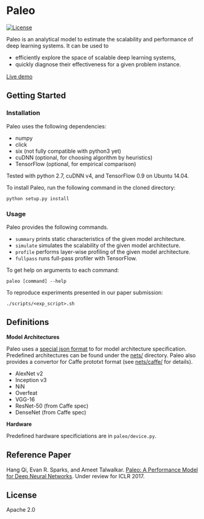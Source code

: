# Paleo

[![License](https://img.shields.io/badge/License-Apache%202.0-blue.svg)](LICENSE)

Paleo is an analytical model to estimate the scalability and performance of deep learning systems.
It can be used to
  - efficiently explore the space of scalable deep learning systems,
  - quickly diagnose their eﬀectiveness for a given problem instance.

[Live demo](https://talwalkarlab.github.io/paleo/)

## Getting Started

### Installation

Paleo uses the following dependencies:

- numpy
- click
- six (not fully compatible with python3 yet)
- cuDNN (optional, for choosing algorithm by heuristics)
- TensorFlow (optional, for empirical comparison)

Tested with python 2.7, cuDNN v4, and TensorFlow 0.9 on Ubuntu 14.04.

To install Paleo, run the following command in the cloned directory:

    python setup.py install

### Usage

Paleo provides the following commands.


- `summary` prints static characteristics of the given model architecture.
- `simulate` simulates the scalability of the given model architecture.
- `profile` performs layer-wise profiling of the given model architecture.
- `fullpass` runs full-pass profiler with TensorFlow.

To get help on arguments to each command:

    paleo [command] --help

To reproduce experiments presented in our paper submission:

    ./scripts/<exp_script>.sh

## Definitions

**Model Architectures**

Paleo uses a [special json format](nets/README.md) to for model architecture
specification. Predefined architectures can be found under the [nets/](nets/)
directory. Paleo also provides a convertor for Caffe prototxt format
(see [nets/caffe/](nets/caffe/) for details).

- AlexNet v2
- Inception v3
- NiN
- Overfeat
- VGG-16
- ResNet-50 (from Caffe spec)
- DenseNet (from Caffe spec)



**Hardware**

Predefined hardware specificiations are in `paleo/device.py`.

## Reference Paper

Hang Qi, Evan R. Sparks, and Ameet Talwalkar.
[Paleo: A Performance Model for Deep Neural Networks][1].
Under review for ICLR 2017.

[1]: https://openreview.net/forum?id=SyVVJ85lg

## License

Apache 2.0
